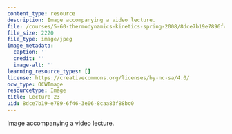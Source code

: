 ```yaml
---
content_type: resource
description: Image accompanying a video lecture.
file: /courses/5-60-thermodynamics-kinetics-spring-2008/8dce7b19e7896f463e068caa83f88bc0_lec23_th.jpg
file_size: 2220
file_type: image/jpeg
image_metadata:
  caption: ''
  credit: ''
  image-alt: ''
learning_resource_types: []
license: https://creativecommons.org/licenses/by-nc-sa/4.0/
ocw_type: OCWImage
resourcetype: Image
title: Lecture 23
uid: 8dce7b19-e789-6f46-3e06-8caa83f88bc0
---
```

Image accompanying a video lecture.